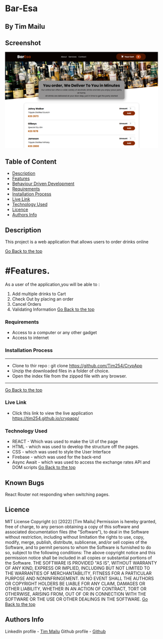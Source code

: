 # Bar-Esa
 ## By Tim Mailu
## Screenshot
 ![image](./src/AssetsUI/f9b7581a-5720-45c1-8dd2-5de623f674ec.png)
 ## Table of Content
 - [Description](#description)
 - [Features](#features)
 - [Behaviour Driven Development](#Behaviour-Driven-Development)
 - [Requirements](#requirements)
 - [Installation Process](#installation-Process)
 - [Live Link](#Live-Link)
 - [Technology  Used](#technology-Used)
 - [Licence](#licence)
 - [Authors Info](#Authors-Info)
 ## Description
 <p>This project is a web application that allows users to order drinks online</p>

[Go Back to the top](#Bar-Esa)

# #Features.
As a user of the application,you will be able to :
1. Add multiple drinks to Cart
2. Check Out by placing an order
2. Cancel Orders
3. Validating Information
[Go Back to the top](#Bar-Esa)

 ###  Requirements
 * Access to  a computer or any other gadget
 * Access to internet
 ### Installation Process
 ****
* Clone to thir repo : git clone https://github.com/Tim254/CrypApp
* Unzip the downloaded files in a folder of choice.
* Open the index file from the zipped file with any browser.
 ****
 [Go Back to the top](#Bar-Esa)
### Live Link
- Click this link to view the live application https://tim254.github.io/crypapp/
### Technology  Used
* REACT - Which was used to make the UI of the page
* HTML - which was used to develop the structure off the pages.
* CSS - which was used to style the User Interface
* Firebase - which was used for the back-end
* Async Await - which was used to access the exchange rates API and DOM scripts
[Go Back to the top](#A-App)
## Known Bugs
React Router not responding when switching pages.
## Licence
MIT License
Copyright (c) [2022] [Tim Mailu]
Permission is hereby granted, free of charge, to any person obtaining a copy
of this software and associated documentation files (the "Software"), to deal
in the Software without restriction, including without limitation the rights
to use, copy, modify, merge, publish, distribute, sublicense, and/or sell
copies of the Software, and to permit persons to whom the Software is
furnished to do so, subject to the following conditions:
The above copyright notice and this permission notice shall be included in all
copies or substantial portions of the Software.
THE SOFTWARE IS PROVIDED "AS IS", WITHOUT WARRANTY OF ANY KIND, EXPRESS OR
IMPLIED, INCLUDING BUT NOT LIMITED TO THE WARRANTIES OF MERCHANTABILITY,
FITNESS FOR A PARTICULAR PURPOSE AND NONINFRINGEMENT. IN NO EVENT SHALL THE
AUTHORS OR COPYRIGHT HOLDERS BE LIABLE FOR ANY CLAIM, DAMAGES OR OTHER
LIABILITY, WHETHER IN AN ACTION OF CONTRACT, TORT OR OTHERWISE, ARISING FROM,
OUT OF OR IN CONNECTION WITH THE SOFTWARE OR THE USE OR OTHER DEALINGS IN THE
SOFTWARE.
[Go Back to the top](#X-App)
## Authors Info
LinkedIn profile - [Tim Mailu](https://www.linkedin.com/in/mailutim/)
Github profile - [Github](https://github.com/Tim254)